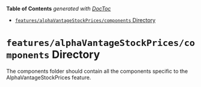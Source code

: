 <!-- START doctoc generated TOC please keep comment here to allow auto update -->
<!-- DON'T EDIT THIS SECTION, INSTEAD RE-RUN doctoc TO UPDATE -->

**Table of Contents** _generated with [DocToc](https://github.com/thlorenz/doctoc)_

- [`features/alphaVantageStockPrices/components` Directory](#featuresalphavantagestockpricescomponents-directory)

<!-- END doctoc generated TOC please keep comment here to allow auto update -->

# `features/alphaVantageStockPrices/components` Directory

The components folder should contain all the components specific to the AlphaVantageStockPrices feature.
